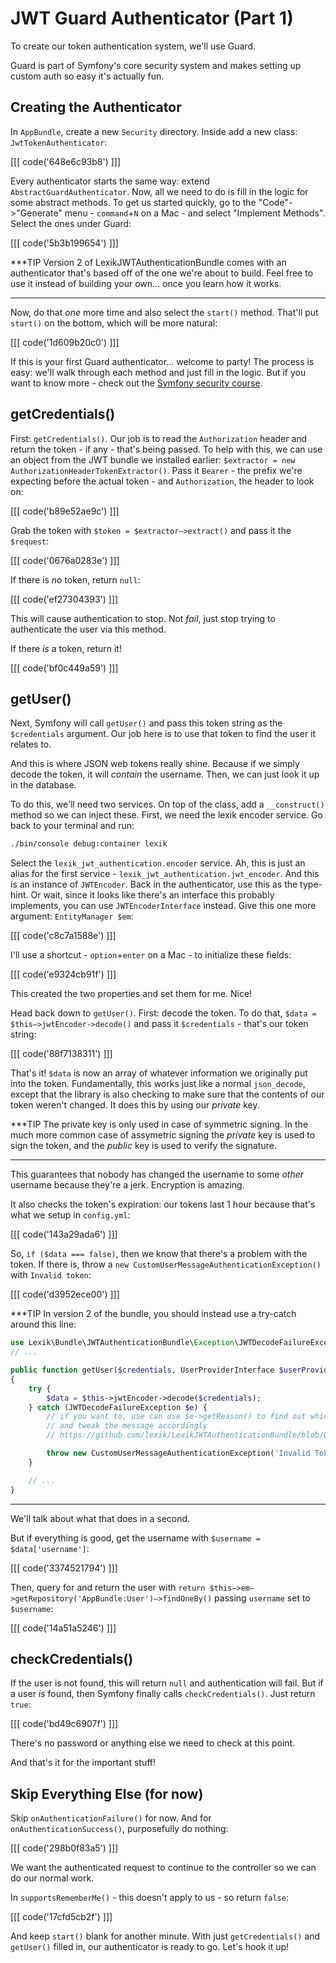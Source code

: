# JWT Guard Authenticator (Part 1)

To create our token authentication system, we'll use Guard.

Guard is part of Symfony's core security system and makes setting up custom auth
so easy it's actually fun.

## Creating the Authenticator

In `AppBundle`, create a new `Security` directory. Inside add a new class: `JwtTokenAuthenticator`:

[[[ code('648e6c93b8') ]]]

Every authenticator starts the same way: extend `AbstractGuardAuthenticator`. Now,
all we need to do is fill in the logic for some abstract methods. To get us started
quickly, go to the "Code"->"Generate" menu - `command`+`N` on a Mac - and select
"Implement Methods". Select the ones under Guard:

[[[ code('5b3b199654') ]]]

***TIP
Version 2 of LexikJWTAuthenticationBundle comes with an authenticator that's
based off of the one we're about to build. Feel free to use it instead of
building your own... once you learn how it works.
***

Now, do that *one* more time and also select the `start()` method. That'll put `start()`
on the bottom, which will be more natural:

[[[ code('1d609b20c0') ]]]

If this is your first Guard authenticator... welcome to party! The process is easy:
we'll walk through each method and just fill in the logic. But if you want to know
more - check out the [Symfony security course][1].

## getCredentials()

First: `getCredentials()`. Our job is to read the `Authorization` header and return
the token - if any - that's being passed. To help with this, we can use an object
from the JWT bundle we installed earlier: `$extractor = new AuthorizationHeaderTokenExtractor()`.
Pass it `Bearer` - the prefix we're expecting before the actual token - and `Authorization`,
the header to look on:

[[[ code('b89e52ae9c') ]]]

Grab the token with `$token = $extractor–>extract()` and pass it the `$request`:

[[[ code('0676a0283e') ]]]

If there is *no* token, return `null`:

[[[ code('ef27304393') ]]]

This will cause authentication to stop. Not *fail*, just stop trying to authenticate
the user via this method.

If there *is* a token, return it!

[[[ code('bf0c449a59') ]]]

## getUser()

Next, Symfony will call `getUser()` and pass this token string as the `$credentials`
argument. Our job here is to use that token to find the user it relates to.

And this is where JSON web tokens really shine. Because if we simply decode the token, it
will *contain* the username. Then, we can just look it up in the database.

To do this, we'll need two services. On top of the class, add a `__construct()`
method so we can inject these. First, we need the lexik encoder service. Go back
to your terminal and run:

```bash
./bin/console debug:container lexik
```

Select the `lexik_jwt_authentication.encoder` service. Ah, this is just an alias
for the first service - `lexik_jwt_authentication.jwt_encoder`. And this is an instance
of `JWTEncoder`. Back in the authenticator, use this as the type-hint. Or wait,
since it looks like there's an interface this probably implements, you can use
`JWTEncoderInterface` instead. Give this one more argument: `EntityManager $em`:

[[[ code('c8c7a1588e') ]]]

I'll use a shortcut - `option`+`enter` on a Mac - to initialize these fields:

[[[ code('e9324cb91f') ]]]

This created the two properties and set them for me. Nice!

Head back down to `getUser()`. First: decode the token. To do that,
`$data = $this–>jwtEncoder->decode()` and pass it `$credentials` - that's our token
string:

[[[ code('88f7138311') ]]]

That's it! `$data` is now an array of whatever information we originally put into
the token. Fundamentally, this works just like a normal `json_decode`, except that
the library is also checking to make sure that the contents of our token weren't
changed. It does this by using our *private* key.

***TIP
The private key is only used in case of symmetric signing. In the much more common
case of assymetric signing the *private* key is used to sign the token, and the
*public* key is used to verify the signature.
***

This guarantees that nobody has changed the username to some *other* username
because they're a jerk. Encryption is amazing.

It also checks the token's expiration: our tokens last 1 hour because that's what we
setup in `config.yml`:

[[[ code('143a29ada6') ]]]

So, `if ($data === false)`, then we know that there's a problem with the token. If
there is, throw a `new CustomUserMessageAuthenticationException()` with `Invalid token`:

[[[ code('d3952ece00') ]]]

***TIP
In version 2 of the bundle, you should instead use a try-catch around this line:

```php
use Lexik\Bundle\JWTAuthenticationBundle\Exception\JWTDecodeFailureException;
// ...

public function getUser($credentials, UserProviderInterface $userProvider)
{
    try {
        $data = $this->jwtEncoder->decode($credentials);
    } catch (JWTDecodeFailureException $e) {
        // if you want to, use can use $e->getReason() to find out which of the 3 possible things went wrong
        // and tweak the message accordingly
        // https://github.com/lexik/LexikJWTAuthenticationBundle/blob/05e15967f4dab94c8a75b275692d928a2fbf6d18/Exception/JWTDecodeFailureException.php

        throw new CustomUserMessageAuthenticationException('Invalid Token');
    }

    // ...
}
```
***

We'll talk about what that does in a second.

But if everything is good, get the username with `$username = $data['username']`:

[[[ code('3374521794') ]]]

Then, query for and return the user with
`return $this–>em–>getRepository('AppBundle:User')–>findOneBy()` passing
`username` set to `$username`:

[[[ code('14a51a5246') ]]]

## checkCredentials()

If the user is not found, this will return `null` and authentication will fail. But
if a user *is* found, then Symfony finally calls `checkCredentials()`. Just return
`true`:

[[[ code('bd49c6907f') ]]]

There's no password or anything else we need to check at this point.

And that's it for the important stuff!

## Skip Everything Else (for now)

Skip `onAuthenticationFailure()` for now. And for `onAuthenticationSuccess()`,
purposefully do nothing:

[[[ code('298b0f83a5') ]]]

We want the authenticated request to continue to the controller so we can do
our normal work.

In `supportsRememberMe()` - this doesn't apply to us - so return `false`:

[[[ code('17cfd5cb2f') ]]]

And keep `start()` blank for another minute. With just `getCredentials()` and `getUser()`
filled in, our authenticator is ready to go. Let's hook it up!


[1]: https://knpuniversity.com/screencast/symfony-security
